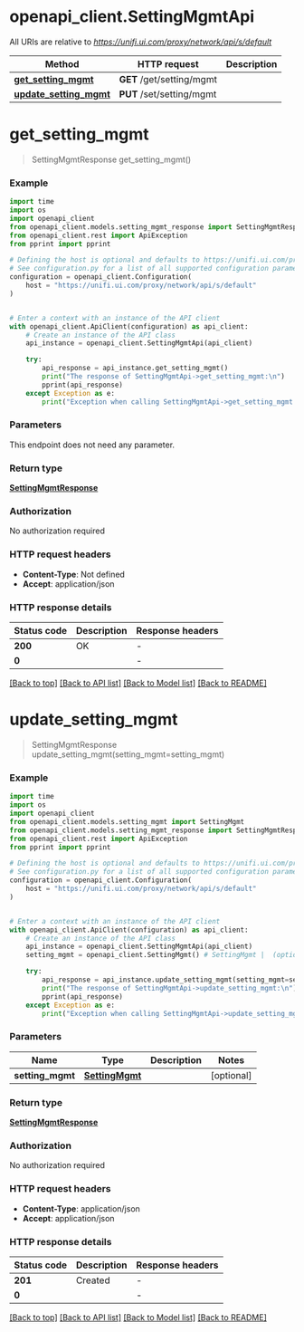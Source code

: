 # openapi_client.SettingMgmtApi

All URIs are relative to *https://unifi.ui.com/proxy/network/api/s/default*

Method | HTTP request | Description
------------- | ------------- | -------------
[**get_setting_mgmt**](SettingMgmtApi.md#get_setting_mgmt) | **GET** /get/setting/mgmt | 
[**update_setting_mgmt**](SettingMgmtApi.md#update_setting_mgmt) | **PUT** /set/setting/mgmt | 


# **get_setting_mgmt**
> SettingMgmtResponse get_setting_mgmt()



### Example


```python
import time
import os
import openapi_client
from openapi_client.models.setting_mgmt_response import SettingMgmtResponse
from openapi_client.rest import ApiException
from pprint import pprint

# Defining the host is optional and defaults to https://unifi.ui.com/proxy/network/api/s/default
# See configuration.py for a list of all supported configuration parameters.
configuration = openapi_client.Configuration(
    host = "https://unifi.ui.com/proxy/network/api/s/default"
)


# Enter a context with an instance of the API client
with openapi_client.ApiClient(configuration) as api_client:
    # Create an instance of the API class
    api_instance = openapi_client.SettingMgmtApi(api_client)

    try:
        api_response = api_instance.get_setting_mgmt()
        print("The response of SettingMgmtApi->get_setting_mgmt:\n")
        pprint(api_response)
    except Exception as e:
        print("Exception when calling SettingMgmtApi->get_setting_mgmt: %s\n" % e)
```



### Parameters

This endpoint does not need any parameter.

### Return type

[**SettingMgmtResponse**](SettingMgmtResponse.md)

### Authorization

No authorization required

### HTTP request headers

 - **Content-Type**: Not defined
 - **Accept**: application/json

### HTTP response details

| Status code | Description | Response headers |
|-------------|-------------|------------------|
**200** | OK |  -  |
**0** |  |  -  |

[[Back to top]](#) [[Back to API list]](../README.md#documentation-for-api-endpoints) [[Back to Model list]](../README.md#documentation-for-models) [[Back to README]](../README.md)

# **update_setting_mgmt**
> SettingMgmtResponse update_setting_mgmt(setting_mgmt=setting_mgmt)



### Example


```python
import time
import os
import openapi_client
from openapi_client.models.setting_mgmt import SettingMgmt
from openapi_client.models.setting_mgmt_response import SettingMgmtResponse
from openapi_client.rest import ApiException
from pprint import pprint

# Defining the host is optional and defaults to https://unifi.ui.com/proxy/network/api/s/default
# See configuration.py for a list of all supported configuration parameters.
configuration = openapi_client.Configuration(
    host = "https://unifi.ui.com/proxy/network/api/s/default"
)


# Enter a context with an instance of the API client
with openapi_client.ApiClient(configuration) as api_client:
    # Create an instance of the API class
    api_instance = openapi_client.SettingMgmtApi(api_client)
    setting_mgmt = openapi_client.SettingMgmt() # SettingMgmt |  (optional)

    try:
        api_response = api_instance.update_setting_mgmt(setting_mgmt=setting_mgmt)
        print("The response of SettingMgmtApi->update_setting_mgmt:\n")
        pprint(api_response)
    except Exception as e:
        print("Exception when calling SettingMgmtApi->update_setting_mgmt: %s\n" % e)
```



### Parameters


Name | Type | Description  | Notes
------------- | ------------- | ------------- | -------------
 **setting_mgmt** | [**SettingMgmt**](SettingMgmt.md)|  | [optional] 

### Return type

[**SettingMgmtResponse**](SettingMgmtResponse.md)

### Authorization

No authorization required

### HTTP request headers

 - **Content-Type**: application/json
 - **Accept**: application/json

### HTTP response details

| Status code | Description | Response headers |
|-------------|-------------|------------------|
**201** | Created |  -  |
**0** |  |  -  |

[[Back to top]](#) [[Back to API list]](../README.md#documentation-for-api-endpoints) [[Back to Model list]](../README.md#documentation-for-models) [[Back to README]](../README.md)


